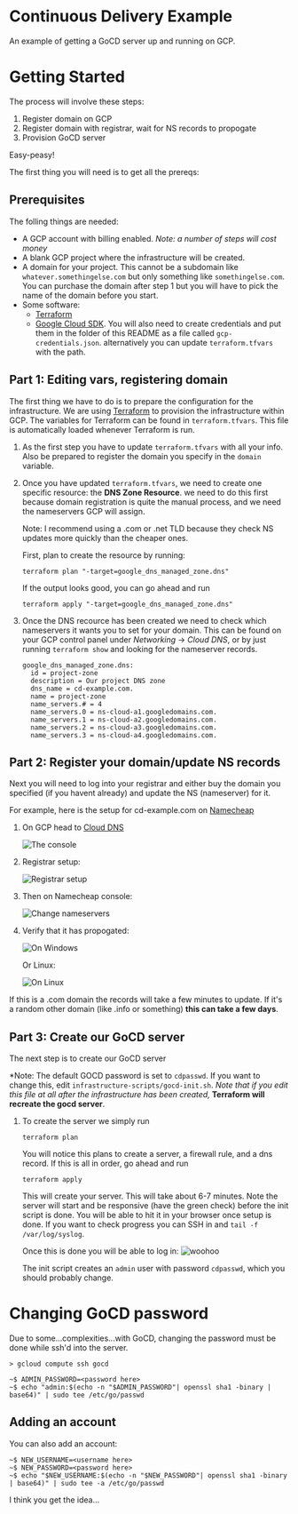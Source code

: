 # Continuous Delivery Example
An example of getting a GoCD server up and running on GCP.

# Getting Started
The process will involve these steps:
1. Register domain on GCP
2. Register domain with registrar, wait for NS records to propogate
3. Provision GoCD server

Easy-peasy!

The first thing you will need is to get all the prereqs:

## Prerequisites
The folling things are needed:
- A GCP account with billing enabled. *Note: a number of steps will cost money*
- A blank GCP project where the infrastructure will be created.
- A domain for your project. This cannot be a subdomain like `whatever.somethingelse.com`
  but only something like `somethingelse.com`. You can purchase the
  domain after step 1 but you will have to pick the name of the domain before you
  start.
- Some software:
  - [Terraform](https://www.terraform.io/)
  - [Google Cloud SDK](https://cloud.google.com/sdk/). You will also need to create
    credentials and put them in the folder of this README as a file called `gcp-credentials.json`.
    alternatively you can update `terraform.tfvars` with the path.

## Part 1: Editing vars, registering domain
The first thing we have to do is to prepare the configuration for the infrastructure.
We are using [Terraform](https://www.terraform.io/) to provision the infrastructure within
GCP. The variables for Terraform can be found in `terraform.tfvars`. This file is automatically
loaded whenever Terraform is run.

1. As the first step you have to update `terraform.tfvars` with all your info. Also be prepared
   to register the domain you specify in the `domain` variable.
2. Once you have updated `terraform.tfvars`, we need to create one specific resource:
   the **DNS Zone Resource**. we need to do this first because domain registration
   is quite the manual process, and we need the nameservers GCP will assign.

   Note: I recommend using a .com or .net TLD because they check NS updates more quickly
   than the cheaper ones.

   First, plan to create the resource by running:

   ```
   terraform plan "-target=google_dns_managed_zone.dns"
   ```

   If the output looks good, you can go ahead and run

   ```
   terraform apply "-target=google_dns_managed_zone.dns"
   ```

3. Once the DNS recource has been created we need to check which nameservers it wants
   you to set for your domain. This can be found on your GCP control panel under
   *Networking* -> *Cloud DNS*, or by just running `terraform show` and looking for
   the nameserver records.

   ```
   google_dns_managed_zone.dns:
     id = project-zone
     description = Our project DNS zone
     dns_name = cd-example.com.
     name = project-zone
     name_servers.# = 4
     name_servers.0 = ns-cloud-a1.googledomains.com.
     name_servers.1 = ns-cloud-a2.googledomains.com.
     name_servers.2 = ns-cloud-a3.googledomains.com.
     name_servers.3 = ns-cloud-a4.googledomains.com.
   ```

## Part 2: Register your domain/update NS records
Next you will need to log into your registrar and either buy the domain you specified
(if you havent already) and update the NS (nameserver) for it.

For example, here is the setup for cd-example.com on [Namecheap](https://www.namecheap.com)

1. On GCP head to [Cloud DNS](https://console.cloud.google.com/networking/dns/zones)

   ![The console](https://i.imgur.com/NTSKLEA.png "uptop")

2. Registrar setup:

   ![Registrar setup](https://i.imgur.com/N5P6AhT.png "Registrar setup")

3. Then on Namecheap console:

   ![Change nameservers](https://i.imgur.com/63MimGW.png "Change them NS recs")

4. Verify that it has propogated:

   ![On Windows](https://i.imgur.com/dhz8jx3.png "On windows")

   Or Linux:
   
   ![On Linux](https://i.imgur.com/yx60NeY.png "On linux")

If this is a .com domain the records will take a few minutes to update. If it's a random
other domain (like .info or something) **this can take a few days**.

## Part 3: Create our GoCD server
The next step is to create our GoCD server

*Note: The default GOCD password is set to `cdpasswd`. If you want to change this, edit
`infrastructure-scripts/gocd-init.sh`. *Note that if you edit this file at all after
the infrastructure has been created,* **Terraform will recreate the gocd server**.

1. To create the server we simply run

   ```
   terraform plan
   ```

   You will notice this plans to create a server, a firewall rule, and a dns record.
   If this is all in order, go ahead and run

   ```
   terraform apply
   ```

   This will create your server. This will take about 6-7 minutes. Note the server will
   start and be responsive (have the green check) before the init script is done. You
   will be able to hit it in your browser once setup is done. If you want to check
   progress you can SSH in and `tail -f /var/log/syslog`.

   Once this is done you will be able to log in:
   ![woohoo](http://i.imgur.com/fueBaml.png "woohoo")

   The init script creates an `admin` user with password `cdpasswd`, which you should
   probably change.


# Changing GoCD password
Due to some...complexities...with GoCD, changing the password must be done while ssh'd into
the server.

```
> gcloud compute ssh gocd

~$ ADMIN_PASSWORD=<password here>
~$ echo "admin:$(echo -n "$ADMIN_PASSWORD"| openssl sha1 -binary | base64)" | sudo tee /etc/go/passwd
```

## Adding an account
You can also add an account:

```
~$ NEW_USERNAME=<username here>
~$ NEW_PASSWORD=<password here>
~$ echo "$NEW_USERNAME:$(echo -n "$NEW_PASSWORD"| openssl sha1 -binary | base64)" | sudo tee -a /etc/go/passwd
```

I think you get the idea...
